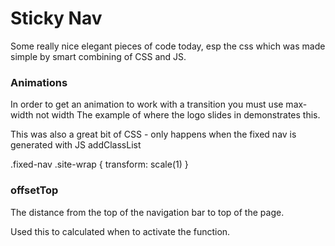 # Sticky Nav

Some really nice elegant pieces of code today, esp the css which was made simple by smart combining of CSS and JS.

### Animations

In order to get an animation to work with a transition you must use max-width not width
The example of where the logo slides in demonstrates this.


This was also a great bit of CSS - only happens when the fixed nav is generated with JS addClassList

.fixed-nav .site-wrap {
  transform: scale(1)
}

### offsetTop

The distance from the top of the navigation bar to top of the page.  

Used this to calculated when to activate the function.

